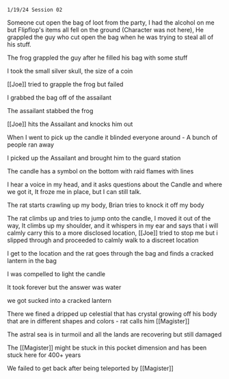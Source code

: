 	1/19/24 Session 02
 
Someone cut open the bag of loot from the party, I had the alcohol on me but Flipflop's items all fell on the ground (Character was not here), He grappled the guy who cut open the bag when he was trying to steal all of his stuff.

The frog grappled the guy after he filled his bag with some stuff

I took the small silver skull, the size of a coin

[[Joe]] tried to grapple the frog but failed

I grabbed the bag off of the assailant

The assailant stabbed the frog 

[[Joe]] hits the Assailant and knocks him out

When I went to pick up the candle it blinded everyone around - A bunch of people ran away

I picked up the Assailant and brought him to the guard station

The candle has a symbol on the bottom with raid flames with lines

I hear a voice in my head, and it asks questions about the Candle and where we got it, It froze me in place, but I can still talk.

The rat starts crawling up my body, Brian tries to knock it off my body

The rat climbs up and tries to jump onto the candle, I moved it out of the way, It climbs up my shoulder, and it whispers in my ear and says that i will calmly carry this to a more disclosed location,
[[Joe]] tried to stop me but i slipped through and proceeded to calmly walk to a discreet location

I get to the location and the rat goes through the bag and finds a cracked lantern in the bag

I was compelled to light the candle

It took forever but the answer was water

we got sucked into a cracked lantern 

There we fined a dripped up celestial that has crystal growing off his body that are in different shapes and colors - rat calls him [[Magister]]

The astral sea is in turmoil and all the lands are recovering but still damaged 

The [[Magister]] might be stuck in this pocket dimension and has been stuck here for 400+ years

We failed to get back after being teleported by [[Magister]]